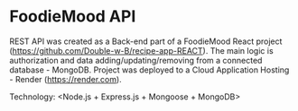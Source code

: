 # FoodieMood API

REST API was created as a Back-end part of a FoodieMood React project (https://github.com/Double-w-B/recipe-app-REACT). The main logic is authorization and data adding/updating/removing from a connected database - MongoDB. Project was deployed to a Cloud Application Hosting - Render (https://render.com).

Technology: <Node.js + Express.js + Mongoose + MongoDB>
